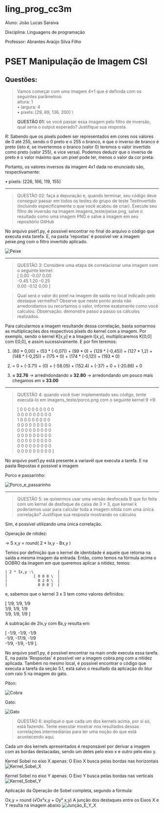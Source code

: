 # ling_prog_cc3m

Aluno: João Lucas Saraiva

Disciplina: Linguagens de programação

Professor: Abrantes Araújo Silva Filho

# PSET Manipulação de Imagem CSI

## Questões:
> Vamos começar com uma imagem 4×1 que é definida com os seguintes parâmetros: \
> altura: 1 \
>• largura: 4 \
>• pixels: [29, 89, 136, 200] \
>
> **QUESTÃO 01:** se você passar essa imagem pelo filtro de inversão, qual seria o output esperado? Justifique sua resposta.

R: Sabendo que os pixels podem ser representados em cores nos valores de 0 até 255, sendo o 0 preto e o 255 o branco, e que o inverso de branco é preto (isto é, se invertermos o branco (valor 0) teremos o valor invertido como preto (valor 255), e vice versa). Podemos deduzir que o inverso de preto é o valor máximo que um pixel pode ter, menos o valor da cor preta:

Portanto, os valores inversos da imagem 4x1 dada no enunciado são, respectivamente:

• pixels: [226, 166, 119, 155]

-------------

> QUESTÃO 02: faça a depuração e, quando terminar, seu código deve conseguir passar em todos os testes do grupo de teste TestInvertido (incluindo especificamente o que você acabou de criar). Execute seu filtro de inversão na imagem imagens_teste/peixe.png, salve o resultado como uma imagem PNG e salve a imagem em seu repositório GitHub

No arquivo pset1.py, é possível encontrar no final do arquivo o código que executa esta tarefa. E, na pasta 'repostas' é possível ver a imagem peixe.png com o filtro invertido aplicado.

![Peixe](./Respostas/peixe.png "Bluegill")

-------------

> QUESTÃO 3: Considere uma etapa de correlacionar uma imagem com o seguinte kernel: \
[ 0.00 -0.07 0.00 \
-0.45 1.20 -0.25 \
0.00 -0.12  0.00 ]  

> Qual será o valor do pixel na imagem de saída no local indicado pelo destaque vermelho? Observe que neste ponto ainda não arredondamos ou recortamos o valor, informe exatamente como você calculou. Observação: demonstre passo a passo os cálculos realizados.

Para calcularmos a imagem resultande dessa correlação, basta somarmos as multiplicações dos respectivos pixels do kernel com a imagem. Por exemplo, sendo o kernel K[x,y] e a Imagem I[x,y], multiplicaremos K[0,0] com I[0,0], e assim sucessivamente. E por fim teremos:

1) (80 * 0,00) + (53 * (-0,07)) + (99 * 0) + (129 * (-0,45)) + (127 * 1,2) + (148 * (-0,25)) + (175 * 0) + (174 * (-0,12)) + (193 * 0)

2) = 0 + (-3.71) + (0) + (-58.05) + (152.4) + (-37) + 0 + (-20.88) + 0 

3) **= 32.76** -> arredndondando **= 32.80** -> arredondando um pouco mais chegamos em **= 33.00**

-------------

> QUESTÃO 4: quando você tiver implementado seu código, tente executá-lo em imagens_teste/porco.png com o seguinte kernel 9 ×9:
> 
>[ 0 0 0 0 0 0 0 0 0 \
>0 0 0 0 0 0 0 0 0 \
>1 0 0 0 0 0 0 0 0 \
>0 0 0 0 0 0 0 0 0 \
>0 0 0 0 0 0 0 0 0 \
>0 0 0 0 0 0 0 0 0 \
>0 0 0 0 0 0 0 0 0 \
>0 0 0 0 0 0 0 0 0 \
>0 0 0 0 0 0 0 0 0 ]

No arquivo pset1.py está presente a variavél que executa a tarefa. E na pasta Repostas é possivel a imagem 

Porco e passarinho:

![Porco_e_passarinho](./Respostas/porco_e_passarinho.png "Porco e passarinho")

-----

> QUESTÃO 5: se quisermos usar uma versão desfocada B que foi feita com um kernel de desfoque de caixa de 3 × 3, que kernel k poderíamos usar para calcular toda a imagem nítida com uma única correlação? Justifique sua resposta mostrando os cálculos

Sim, é possível utilizando uma única correlação.

Operação de nitidez: 

-> S x,y = round( 2 * Ix,y - Bx,y )

Temos por definição que o kernel de identidade é aquele que retorna na saída a mesma imagem da entrada. Então, como temos na fórmula acima o DOBRO da imagem em que queremos aplicar a nitidez, temos:

    | 2 * Ix,y :\           |
    |            [ 0 0 0 \  |
    |              0 2 0 \  |
    |              0 0 0 ]  | 

e, sabemos que o kernel 3 x 3 tem como valores definidos: 

[ 1/9, 1/9, 1/9 \
  1/9, 1/9, 1/9 \
  1/9, 1/9, 1/9 ]

A subtração de 2Ix,y com Bx,y resulta em:

[ -1/9, -1/9, -1/9 \
  -1/9, -17/9, -1/9 \
  -1/9, -1/9, -1/9 ].

No arquivo pset1.py, é possível encontrar na main onde executa essa tarefa. E, na pasta 'Respsotas' é possível ver a imagem cobra.png com a nitidez aplicada. Também no mesmo local, é possível encontrar o código que executa a tarefa da seção 5.1,  está salvo o resultado da aplicação do blur com raio 5 na imagem do gato.

Píton:

![Cobra](./Respostas/cobra.png "Cobra")

Gato:

![Gato](./Respostas/gato.png "Gato")

> QUESTÃO 6: explique o que cada um dos kernels acima, por si só, está fazendo. Tente executar mostrar nos resultados dessas correlações intermediárias para ter uma noção do que está acontecendo aqui.

Cada um dos kernels apresentados é responsável por derivar a imagem com as bordas destacadas, sendo um deles pelo eixo x e outro pelo eixo y.

Kernel Sobel no eixo X apenas:
O Eixo X busca pelas bordas nas horizontais 
![Kernel_Sobel_X](./Respostas/construcaoSobelX.png "Kernel Sobel X")

Kernel Sobel no eixo Y apenas:
O Eixo Y busca pelas bordas nas verticais
![Kernel_Sobel_Y](./Respostas/construcaoSobelY.png "Kernel Sobel Y")

Aplicação da Operação de Sobel completa, segundo a fórmula:

Ox,y = round (√Ox²x,y + Oy² x,y)
A junção dos destaques entre os Eixos X e Y resulta na imagem abaixo
![Junção_E_Y_X](./Respostas/construcao_bordas.png "Operação Sobel")
